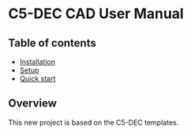 # C5-DEC CAD User Manual

## Table of contents

- [Installation](./installation.md)
- [Setup](./setup.md)
- [Quick start](./start.md)

## Overview

This new project is based on the C5-DEC templates.
